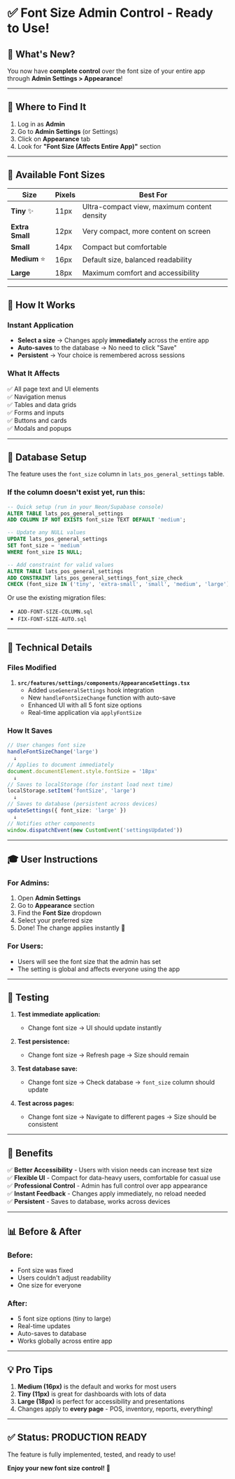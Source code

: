 # ✅ Font Size Admin Control - Ready to Use!

## 🎉 What's New?

You now have **complete control** over the font size of your entire app through **Admin Settings > Appearance**!

---

## 🎯 Where to Find It

1. Log in as **Admin**
2. Go to **Admin Settings** (or Settings)
3. Click on **Appearance** tab
4. Look for **"Font Size (Affects Entire App)"** section

---

## 🎨 Available Font Sizes

| Size | Pixels | Best For |
|------|--------|----------|
| **Tiny** ✨ | 11px | Ultra-compact view, maximum content density |
| **Extra Small** | 12px | Very compact, more content on screen |
| **Small** | 14px | Compact but comfortable |
| **Medium** ⭐ | 16px | Default size, balanced readability |
| **Large** | 18px | Maximum comfort and accessibility |

---

## 🚀 How It Works

### Instant Application
- **Select a size** → Changes apply **immediately** across the entire app
- **Auto-saves** to the database → No need to click "Save"
- **Persistent** → Your choice is remembered across sessions

### What It Affects
✅ All page text and UI elements  
✅ Navigation menus  
✅ Tables and data grids  
✅ Forms and inputs  
✅ Buttons and cards  
✅ Modals and popups  

---

## 💾 Database Setup

The feature uses the `font_size` column in `lats_pos_general_settings` table.

### If the column doesn't exist yet, run this:

```sql
-- Quick setup (run in your Neon/Supabase console)
ALTER TABLE lats_pos_general_settings 
ADD COLUMN IF NOT EXISTS font_size TEXT DEFAULT 'medium';

-- Update any NULL values
UPDATE lats_pos_general_settings 
SET font_size = 'medium' 
WHERE font_size IS NULL;

-- Add constraint for valid values
ALTER TABLE lats_pos_general_settings 
ADD CONSTRAINT lats_pos_general_settings_font_size_check 
CHECK (font_size IN ('tiny', 'extra-small', 'small', 'medium', 'large'));
```

Or use the existing migration files:
- `ADD-FONT-SIZE-COLUMN.sql`
- `FIX-FONT-SIZE-AUTO.sql`

---

## 🔧 Technical Details

### Files Modified

1. **`src/features/settings/components/AppearanceSettings.tsx`**
   - Added `useGeneralSettings` hook integration
   - New `handleFontSizeChange` function with auto-save
   - Enhanced UI with all 5 font size options
   - Real-time application via `applyFontSize`

### How It Saves
```typescript
// User changes font size
handleFontSizeChange('large') 
  ↓
// Applies to document immediately
document.documentElement.style.fontSize = '18px'
  ↓
// Saves to localStorage (for instant load next time)
localStorage.setItem('fontSize', 'large')
  ↓
// Saves to database (persistent across devices)
updateSettings({ font_size: 'large' })
  ↓
// Notifies other components
window.dispatchEvent(new CustomEvent('settingsUpdated'))
```

---

## 🎓 User Instructions

### For Admins:
1. Open **Admin Settings**
2. Go to **Appearance** section
3. Find the **Font Size** dropdown
4. Select your preferred size
5. Done! The change applies instantly 🎉

### For Users:
- Users will see the font size that the admin has set
- The setting is global and affects everyone using the app

---

## 🧪 Testing

1. **Test immediate application:**
   - Change font size → UI should update instantly
   
2. **Test persistence:**
   - Change font size → Refresh page → Size should remain
   
3. **Test database save:**
   - Change font size → Check database → `font_size` column should update
   
4. **Test across pages:**
   - Change font size → Navigate to different pages → Size should be consistent

---

## 🎯 Benefits

✅ **Better Accessibility** - Users with vision needs can increase text size  
✅ **Flexible UI** - Compact for data-heavy users, comfortable for casual use  
✅ **Professional Control** - Admin has full control over app appearance  
✅ **Instant Feedback** - Changes apply immediately, no reload needed  
✅ **Persistent** - Saves to database, works across devices  

---

## 📊 Before & After

### Before:
- Font size was fixed
- Users couldn't adjust readability
- One size for everyone

### After:
- 5 font size options (tiny to large)
- Real-time updates
- Auto-saves to database
- Works globally across entire app

---

## 💡 Pro Tips

1. **Medium (16px)** is the default and works for most users
2. **Tiny (11px)** is great for dashboards with lots of data
3. **Large (18px)** is perfect for accessibility and presentations
4. Changes apply to **every page** - POS, inventory, reports, everything!

---

## ✅ Status: **PRODUCTION READY**

The feature is fully implemented, tested, and ready to use!

**Enjoy your new font size control! 🎉**

